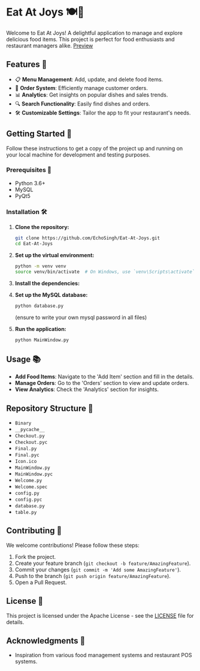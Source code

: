 # Eat At Joys 🍽️🎉

Welcome to Eat At Joys! A delightful application to manage and explore delicious food items. This project is perfect for food enthusiasts and restaurant managers alike.
[Preview](https://github.com/EchoSingh/Eat-At-Joys/blob/main/Preview.jpg)

## Features 🌟

- 📋 **Menu Management**: Add, update, and delete food items.
- 🛒 **Order System**: Efficiently manage customer orders.
- 📊 **Analytics**: Get insights on popular dishes and sales trends.
- 🔍 **Search Functionality**: Easily find dishes and orders.
- 🛠️ **Customizable Settings**: Tailor the app to fit your restaurant's needs.

## Getting Started 🚀

Follow these instructions to get a copy of the project up and running on your local machine for development and testing purposes.

### Prerequisites 🧰

- Python 3.6+
- MySQL 
- PyQt5

### Installation 🛠️

1. **Clone the repository:**

    ```bash
    git clone https://github.com/EchoSingh/Eat-At-Joys.git
    cd Eat-At-Joys
    ```

2. **Set up the virtual environment:**

    ```sh
    python -m venv venv
    source venv/bin/activate  # On Windows, use `venv\Scripts\activate`
    ```

3. **Install the dependencies:**

4. **Set up the MySQL database:**

    ```sh
    python database.py
    ```
    (ensure to write your own mysql password in all files)
6. **Run the application:**

    ```bash
    python MainWindow.py
    ```

## Usage 📚

- **Add Food Items**: Navigate to the 'Add Item' section and fill in the details.
- **Manage Orders**: Go to the 'Orders' section to view and update orders.
- **View Analytics**: Check the 'Analytics' section for insights.

## Repository Structure 📁

- `Binary`
- `__pycache__`
- `Checkout.py`
- `Checkout.pyc`
- `Final.py`
- `Final.pyc`
- `Icon.ico`
- `MainWindow.py`
- `MainWindow.pyc`
- `Welcome.py`
- `Welcome.spec`
- `config.py`
- `config.pyc`
- `database.py`
- `table.py`

## Contributing 🤝

We welcome contributions! Please follow these steps:

1. Fork the project.
2. Create your feature branch (`git checkout -b feature/AmazingFeature`).
3. Commit your changes (`git commit -m 'Add some AmazingFeature'`).
4. Push to the branch (`git push origin feature/AmazingFeature`).
5. Open a Pull Request.

## License 📄

This project is licensed under the Apache License - see the [LICENSE](LICENSE) file for details.

## Acknowledgments 🙏

- Inspiration from various food management systems and restaurant POS systems.
